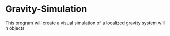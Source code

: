 # Gravity-Simulation
This program will create a visual simulation of a localized gravity system will n objects
